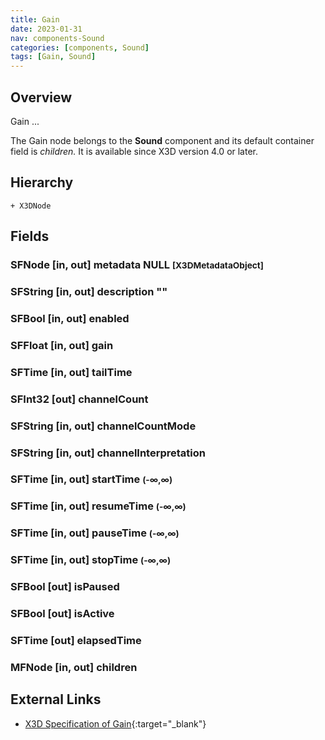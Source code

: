 ```yaml
---
title: Gain
date: 2023-01-31
nav: components-Sound
categories: [components, Sound]
tags: [Gain, Sound]
---
```

<style>
.post h3 {
   word-spacing: 0.2em;
}
</style>

## Overview

Gain ...

The Gain node belongs to the **Sound** component and its default container field is *children.* It is available since X3D version 4.0 or later.

## Hierarchy

```
+ X3DNode
```

## Fields

### SFNode [in, out] **metadata** NULL <small>[X3DMetadataObject]</small>

### SFString [in, out] **description** ""

### SFBool [in, out] **enabled** <small></small>

### SFFloat [in, out] **gain** <small></small>

### SFTime [in, out] **tailTime** <small></small>

### SFInt32 [out] **channelCount** <small></small>

### SFString [in, out] **channelCountMode** <small></small>

### SFString [in, out] **channelInterpretation** <small></small>

### SFTime [in, out] **startTime** <small>(-∞,∞)</small>

### SFTime [in, out] **resumeTime** <small>(-∞,∞)</small>

### SFTime [in, out] **pauseTime** <small>(-∞,∞)</small>

### SFTime [in, out] **stopTime** <small>(-∞,∞)</small>

### SFBool [out] **isPaused** <small></small>

### SFBool [out] **isActive** <small></small>

### SFTime [out] **elapsedTime** <small></small>

### MFNode [in, out] **children** <small></small>

## External Links

- [X3D Specification of Gain](https://www.web3d.org/documents/specifications/19775-1/V4.0/Part01/components/sound.html#Gain){:target="_blank"}
